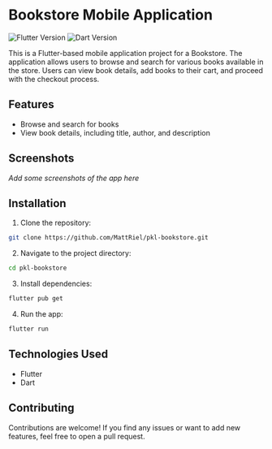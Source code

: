 # Bookstore Mobile Application

![Flutter Version](https://img.shields.io/badge/Flutter-v2.5.2-blue)
![Dart Version](https://img.shields.io/badge/Dart-v2.14.3-blue)

This is a Flutter-based mobile application project for a Bookstore. The application allows users to browse and search for various books available in the store. Users can view book details, add books to their cart, and proceed with the checkout process.

## Features

- Browse and search for books
- View book details, including title, author, and description

## Screenshots

*Add some screenshots of the app here*

## Installation

1. Clone the repository:

```bash
git clone https://github.com/MattRiel/pkl-bookstore.git
```

2. Navigate to the project directory:

```bash
cd pkl-bookstore
```

3. Install dependencies:

```bash
flutter pub get
```

4. Run the app:

```bash
flutter run
```

## Technologies Used

- Flutter
- Dart

## Contributing

Contributions are welcome! If you find any issues or want to add new features, feel free to open a pull request.
